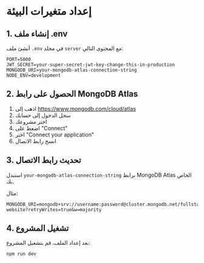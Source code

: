 # إعداد متغيرات البيئة

## 1. إنشاء ملف .env

أنشئ ملف `.env` في مجلد `server` مع المحتوى التالي:

```env
PORT=5000
JWT_SECRET=your-super-secret-jwt-key-change-this-in-production
MONGODB_URI=your-mongodb-atlas-connection-string
NODE_ENV=development
```

## 2. الحصول على رابط MongoDB Atlas

1. اذهب إلى https://www.mongodb.com/cloud/atlas
2. سجل الدخول إلى حسابك
3. اختر مشروعك
4. اضغط على "Connect"
5. اختر "Connect your application"
6. انسخ رابط الاتصال

## 3. تحديث رابط الاتصال

استبدل `your-mongodb-atlas-connection-string` برابط MongoDB Atlas الخاص بك.

مثال:
```env
MONGODB_URI=mongodb+srv://username:password@cluster.mongodb.net/fullstack-website?retryWrites=true&w=majority
```

## 4. تشغيل المشروع

بعد إعداد الملف، قم بتشغيل المشروع:

```bash
npm run dev
``` 